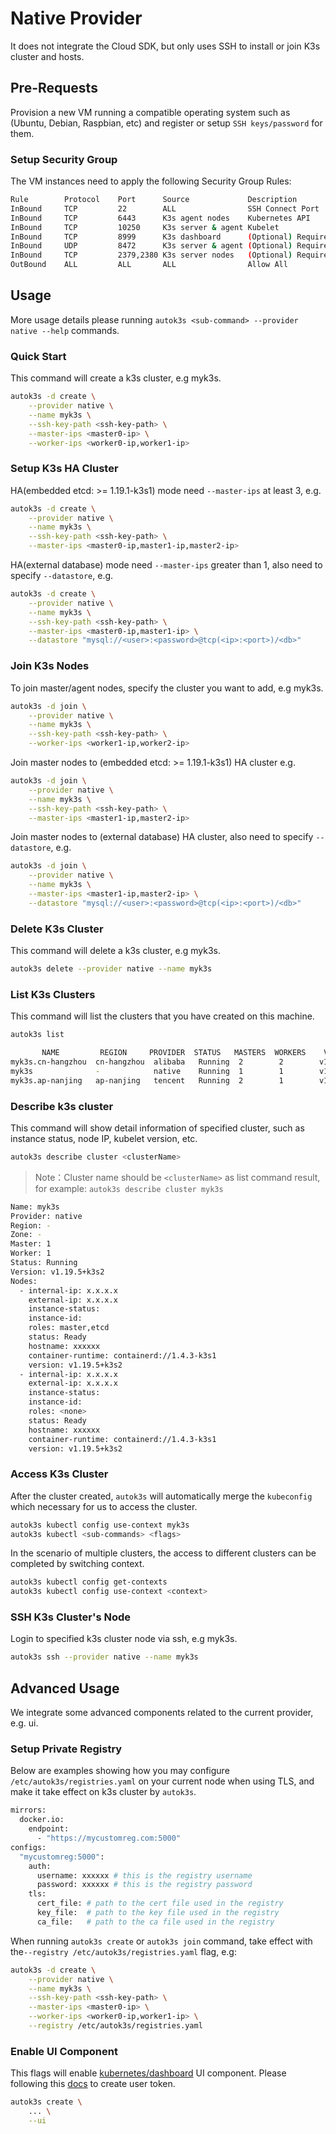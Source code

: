 # Native Provider
It does not integrate the Cloud SDK, but only uses SSH to install or join K3s cluster and hosts.

## Pre-Requests
Provision a new VM running a compatible operating system such as (Ubuntu, Debian, Raspbian, etc) and register or setup `SSH keys/password` for them.

### Setup Security Group
The VM instances need to apply the following Security Group Rules:

```bash
Rule        Protocol    Port      Source             Description
InBound     TCP         22        ALL                SSH Connect Port
InBound     TCP         6443      K3s agent nodes    Kubernetes API
InBound     TCP         10250     K3s server & agent Kubelet
InBound     TCP         8999      K3s dashboard      (Optional) Required only for Dashboard UI
InBound     UDP         8472      K3s server & agent (Optional) Required only for Flannel VXLAN
InBound     TCP         2379,2380 K3s server nodes   (Optional) Required only for embedded ETCD
OutBound    ALL         ALL       ALL                Allow All
```

## Usage
More usage details please running `autok3s <sub-command> --provider native --help` commands.

### Quick Start
This command will create a k3s cluster, e.g myk3s.

```bash
autok3s -d create \
    --provider native \
    --name myk3s \
    --ssh-key-path <ssh-key-path> \
    --master-ips <master0-ip> \
    --worker-ips <worker0-ip,worker1-ip>
```
### Setup K3s HA Cluster
HA(embedded etcd: >= 1.19.1-k3s1) mode need `--master-ips` at least 3, e.g.

```bash
autok3s -d create \
    --provider native \
    --name myk3s \
    --ssh-key-path <ssh-key-path> \
    --master-ips <master0-ip,master1-ip,master2-ip>
```

HA(external database) mode need `--master-ips` greater than 1, also need to specify `--datastore`, e.g.

```bash
autok3s -d create \
    --provider native \
    --name myk3s \
    --ssh-key-path <ssh-key-path> \
    --master-ips <master0-ip,master1-ip> \
    --datastore "mysql://<user>:<password>@tcp(<ip>:<port>)/<db>"
```

### Join K3s Nodes
To join master/agent nodes, specify the cluster you want to add, e.g myk3s.

```bash
autok3s -d join \
    --provider native \
    --name myk3s \
    --ssh-key-path <ssh-key-path> \
    --worker-ips <worker1-ip,worker2-ip>
```


Join master nodes to (embedded etcd: >= 1.19.1-k3s1) HA cluster e.g.

```bash
autok3s -d join \
    --provider native \
    --name myk3s \
    --ssh-key-path <ssh-key-path> \
    --master-ips <master1-ip,master2-ip>
```

Join master nodes to (external database) HA cluster, also need to specify `--datastore`, e.g.

```bash
autok3s -d join \
    --provider native \
    --name myk3s \
    --master-ips <master1-ip,master2-ip> \
    --datastore "mysql://<user>:<password>@tcp(<ip>:<port>)/<db>"
```

### Delete K3s Cluster
This command will delete a k3s cluster, e.g myk3s.

```bash
autok3s delete --provider native --name myk3s
```

### List K3s Clusters
This command will list the clusters that you have created on this machine.

```bash
autok3s list
```

```bash
       NAME         REGION     PROVIDER  STATUS   MASTERS  WORKERS    VERSION
myk3s.cn-hangzhou  cn-hangzhou  alibaba   Running  2        2        v1.19.5+k3s2
myk3s              -            native    Running  1        1        v1.19.5+k3s2
myk3s.ap-nanjing   ap-nanjing   tencent   Running  2        1        v1.19.5+k3s2
```

### Describe k3s cluster
This command will show detail information of specified cluster, such as instance status, node IP, kubelet version, etc.

```bash
autok3s describe cluster <clusterName>
```
> Note：Cluster name should be `<clusterName>` as list command result, for example: `autok3s describe cluster myk3s`

```bash
Name: myk3s
Provider: native
Region: -
Zone: -
Master: 1
Worker: 1
Status: Running
Version: v1.19.5+k3s2
Nodes:
  - internal-ip: x.x.x.x
    external-ip: x.x.x.x
    instance-status:
    instance-id:
    roles: master,etcd
    status: Ready
    hostname: xxxxxx
    container-runtime: containerd://1.4.3-k3s1
    version: v1.19.5+k3s2
  - internal-ip: x.x.x.x
    external-ip: x.x.x.x
    instance-status:
    instance-id:
    roles: <none>
    status: Ready
    hostname: xxxxxx
    container-runtime: containerd://1.4.3-k3s1
    version: v1.19.5+k3s2
```

### Access K3s Cluster
After the cluster created, `autok3s` will automatically merge the `kubeconfig` which necessary for us to access the cluster.

```bash
autok3s kubectl config use-context myk3s
autok3s kubectl <sub-commands> <flags>
```

In the scenario of multiple clusters, the access to different clusters can be completed by switching context.

```bash
autok3s kubectl config get-contexts
autok3s kubectl config use-context <context>
```

### SSH K3s Cluster's Node
Login to specified k3s cluster node via ssh, e.g myk3s.

```bash
autok3s ssh --provider native --name myk3s
```
## Advanced Usage
We integrate some advanced components related to the current provider, e.g. ui.

### Setup Private Registry
Below are examples showing how you may configure `/etc/autok3s/registries.yaml` on your current node when using TLS, and make it take effect on k3s cluster by `autok3s`.

```bash
mirrors:
  docker.io:
    endpoint:
      - "https://mycustomreg.com:5000"
configs:
  "mycustomreg:5000":
    auth:
      username: xxxxxx # this is the registry username
      password: xxxxxx # this is the registry password
    tls:
      cert_file: # path to the cert file used in the registry
      key_file:  # path to the key file used in the registry
      ca_file:   # path to the ca file used in the registry
```

When running `autok3s create` or `autok3s join` command, take effect with the`--registry /etc/autok3s/registries.yaml` flag, e.g:

```bash
autok3s -d create \
    --provider native \
    --name myk3s \
    --ssh-key-path <ssh-key-path> \
    --master-ips <master0-ip> \
    --worker-ips <worker0-ip,worker1-ip> \
    --registry /etc/autok3s/registries.yaml
```

### Enable UI Component
This flags will enable [kubernetes/dashboard](https://github.com/kubernetes/dashboard) UI component.
Please following this [docs](https://github.com/kubernetes/dashboard/blob/master/docs/user/access-control/creating-sample-user.md) to create user token.

```bash
autok3s create \
    ... \
    --ui
```

